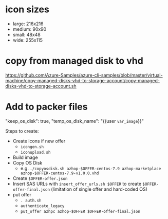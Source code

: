 # icon sizes

- large: 216x216
- medium: 90x90
- small: 48x48
- wide: 255x115

# copy from managed disk to vhd

https://github.com/Azure-Samples/azure-cli-samples/blob/master/virtual-machine/copy-managed-disks-vhd-to-storage-account/copy-managed-disks-vhd-to-storage-account.sh

# Add to packer files
"keep_os_disk": true,
"temp_os_disk_name":  "{{user `var_image`}}"


Steps to create:
- Create icons if new offer
  - `icongen.sh`
  - `iconupload.sh`
- Build image
- Copy OS Disk
  - e.g. `./copyosdisk.sh azhop-$OFFER-centos-7.9 azhop-marketplace azhop-$OFFER-centos-7.9-v1.0.0.vhd`
- Create `$OFFER-offer.json`
- Insert SAS URLs with `insert_offer_urls.sh $OFFER` to create `$OFFER-offer-final.json` (limitation of single offer and hard-coded OS)
- put offer
  - `. auth.sh`
  - `authenticate_legacy`
  - `put_offer azhpc azhop-$OFFER $OFFER-offer-final.json`